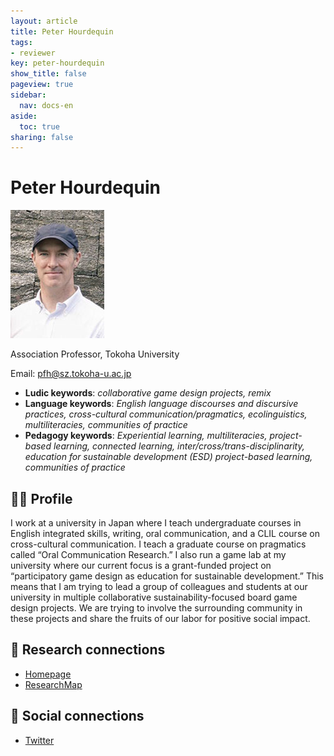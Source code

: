 ```yaml
---
layout: article
title: Peter Hourdequin
tags:
- reviewer
key: peter-hourdequin
show_title: false
pageview: true
sidebar:
  nav: docs-en
aside:
  toc: true
sharing: false
---
```


# Peter Hourdequin

<div class="card">
  <div class="card__image">
    <img class="image" src="/assets/images/peter-h.jpg"/>
    <div class="overlay overlay--bottom">
      <p>Association Professor, Tokoha University</p>
    </div>
  </div>
</div>

Email: [pfh@sz.tokoha-u.ac.jp](mailto:pfh@sz.tokoha-u.ac.jp)

- **Ludic keywords**: *collaborative game design projects, remix*
- **Language keywords**: *English language discourses and discursive practices, cross-cultural communication/pragmatics, ecolinguistics, multiliteracies, communities of practice*
- **Pedagogy keywords**: *Experiential learning, multiliteracies, project-based learning, connected learning, inter/cross/trans-disciplinarity, education for sustainable development (ESD) project-based learning, communities of practice*

<!--more-->

## 👨‍🏫 Profile

I work at a university in Japan where I teach undergraduate courses in English integrated skills, writing, oral communication, and a CLIL course on cross-cultural communication. I teach a graduate course on pragmatics called “Oral Communication Research.” I also run  a game lab at my university where our current focus is a grant-funded project on “participatory game design as education for sustainable development.” This means that I am trying to lead a group of colleagues and students at our university in multiple collaborative sustainability-focused board game design projects.  We are trying to involve the surrounding community in these projects and share the fruits of our labor for positive social impact.

## 🧪 Research connections

- [Homepage](https://sites.google.com/view/tokoha-game-lab/home)
- [ResearchMap](https://researchmap.jp/read0150176)

## 💬 Social connections

- [Twitter](https://twitter.com/thorkthork)